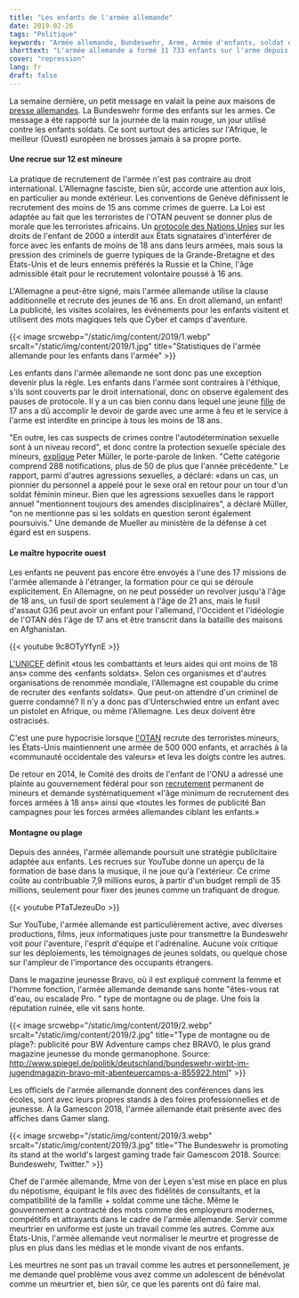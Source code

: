 ```yaml
---
title: "Les enfants de l'armée allemande"
date: 2019-02-26
tags: "Politique"
keywords: "Armée allemande, Bundeswehr, Arme, Armée d'enfants, soldat des enfants, soldat, Afrique, Europe, droit international, UNICEF"
shorttext: "L'armée allemande a formé 11 733 enfants sur l'arme depuis 2011. Oui, nous parlons de l'Allemagne et non de l'Afrique."
cover: "repression"
lang: fr
draft: false
---
```


La semaine dernière, un petit message en valait la peine aux maisons de [presse allemandes](https://rp-online.de/wirtschaft/arbeit/seit-2011-bundeswehr-hat-12000-minderjaehrige-an-der-waffe-ausgebildet_aid-36670217 "Bundeswehr hat 12.000 Minderjährige an der Waffe ausgebildet"). La Bundeswehr forme des enfants sur les armes. Ce message a été rapporté sur la journée de la main rouge, un jour utilisé contre les enfants soldats. Ce sont surtout des articles sur l'Afrique, le meilleur (Ouest) européen ne brosses jamais à sa propre porte.

#### Une recrue sur 12 est mineure

La pratique de recrutement de l'armée n'est pas contraire au droit international. L'Allemagne fasciste, bien sûr, accorde une attention aux lois, en particulier au monde extérieur. Les conventions de Genève définissent le recrutement des moins de 15 ans comme crimes de guerre. La Loi est adaptée au fait que les terroristes de l'OTAN peuvent se donner plus de morale que les terroristes africains. Un [protocole des Nations Unies](https://en.wikisource.org/wiki/Optional_Protocol_to_the_Convention_on_the_Rights_of_the_Child_on_the_Involvement_of_Children_in_armed_conflict "Optional Protocol to the Convention on the Rights of the Child on the Involvement of Children in armed conflict") sur les droits de l'enfant de 2000 a interdit aux États signataires d'interférer de force avec les enfants de moins de 18 ans dans leurs armées, mais sous la pression des criminels de guerre typiques de la Grande-Bretagne et des États-Unis et de leurs ennemis préférés la Russie et la Chine, l'âge admissible était pour le recrutement volontaire poussé à 16 ans.

L'Allemagne a peut-être signé, mais l'armée allemande utilise la clause additionnelle et recrute des jeunes de 16 ans. En droit allemand, un enfant! La publicité, les visites scolaires, les événements pour les enfants visitent et utilisent des mots magiques tels que Cyber et camps d'aventure.

{{< image srcwebp="/static/img/content/2019/1.webp" srcalt="/static/img/content/2019/1.jpg" title="Statistiques de l'armée allemande pour les enfants dans l'armée" >}}

Les enfants dans l'armée allemande ne sont donc pas une exception devenir plus la règle. Les enfants dans l'armée sont contraires à l'éthique, s'ils sont couverts par le droit international, donc on observe également des pauses de protocole. Il y a un cas bien connu dans lequel une jeune [fille](http://dip21.bundestag.de/dip21/btd/19/072/1907200.pdf#page=26 "Press of German Government") de 17 ans a dû accomplir le devoir de garde avec une arme à feu et le service à l'arme est interdite en principe à tous les moins de 18 ans.

"En outre, les cas suspects de crimes contre l'autodétermination sexuelle sont à un niveau record", et donc contre la protection sexuelle spéciale des mineurs, [explique](http://justicenow.de/2019-02-15/die-bundeswehr-hat-11-733-minderjaehrige-an-der-waffe-ausgebildet/ "Die Bundeswehr hat 11.733 Minderjährige an der Waffe ausgebildet") Peter Müller, le porte-parole de linken. "Cette catégorie comprend 288 notifications, plus de 50 de plus que l'année précédente." Le rapport, parmi d'autres agressions sexuelles, a déclaré: «dans un cas, un pionnier du personnel a appelé pour le sexe oral en retour pour un tour d'un soldat féminin mineur. Bien que les agressions sexuelles dans le rapport annuel "mentionnent toujours des amendes disciplinaires", a déclaré Müller, "on ne mentionne pas si les soldats en question seront également poursuivis." Une demande de Mueller au ministère de la défense à cet égard est en suspens.

#### Le maître hypocrite ouest

Les enfants ne peuvent pas encore être envoyés à l'une des 17 missions de l'armée allemande à l'étranger, la formation pour ce qui se déroule explicitement. En Allemagne, on ne peut posséder un revolver jusqu'à l'âge de 18 ans, un fusil de sport seulement à l'âge de 21 ans, mais le fusil d'assaut G36 peut avoir un enfant pour l'allemand, l'Occident et l'idéologie de l'OTAN dès l'âge de 17 ans et être transcrit dans la bataille des maisons en Afghanistan.

{{< youtube 9c8OTyYfynE >}}

[L'UNICEF](https://childrenandarmedconflict.un.org/six-grave-violations/child-soldiers/ "Child Recruitment and Use") définit «tous les combattants et leurs aides qui ont moins de 18 ans» comme des «enfants soldats». Selon ces organismes et d'autres organisations de renommée mondiale, l'Allemagne est coupable du crime de recruter des «enfants soldats». Que peut-on attendre d'un criminel de guerre condamné? Il n'y a donc pas d'Unterschwied entre un enfant avec un pistolet en Afrique, ou même l'Allemagne. Les deux doivent être ostracisés.

C'est une pure hypocrisie lorsque [l'OTAN](https://www.arte.tv/de/videos/072557-000-A/usa-die-kleinen-soldaten/ "USA: Die kleinen Soldaten") recrute des terroristes mineurs, les États-Unis maintiennent une armée de 500 000 enfants, et arrachés à la «communauté occidentale des valeurs» et leva les doigts contre les autres.

De retour en 2014, le Comité des droits de l'enfant de l'ONU a adressé une plainte au gouvernement fédéral pour son [recrutement](https://www.tdh.de/fileadmin/user_upload/inhalte/04_Was_wir_tun/Themen/Weitere_Themen/Bundeswehr/Hintergrundpapier_Minderjaehrige_und_Bundeswehr_DtBuendnisKindersoldaten_Mai17.pdf "Minderjährige und Bundeswehr") permanent de mineurs et demande systématiquement «l'âge minimum de recrutement des forces armées à 18 ans» ainsi que «toutes les formes de publicité Ban campagnes pour les forces armées allemandes ciblant les enfants.»

#### Montagne ou plage

Depuis des années, l'armée allemande poursuit une stratégie publicitaire adaptée aux enfants. Les recrues sur YouTube donne un aperçu de la formation de base dans la musique, il ne joue qu'à l'extérieur. Ce crime coûte au contribuable 7,9 millions euros, à partir d'un budget rempli de 35 millions, seulement pour fixer des jeunes comme un trafiquant de drogue.

{{< youtube PTaTJezeuDo >}}

Sur YouTube, l'armée allemande est particulièrement active, avec diverses productions, films, jeux informatiques juste pour transmettre la Bundeswehr voit pour l'aventure, l'esprit d'équipe et l'adrénaline. Aucune voix critique sur les déploiements, les témoignages de jeunes soldats, ou quelque chose sur l'ampleur de l'importance des occupants étrangers. 

Dans le magazine jeunesse Bravo, où il est expliqué comment la femme et l'homme fonction, l'armée allemande demande sans honte  "êtes-vous rat d'eau, ou escalade Pro. " type de montagne ou de plage. Une fois la réputation ruinée, elle vit sans honte. 

{{< image srcwebp="/static/img/content/2019/2.webp" srcalt="/static/img/content/2019/2.jpg" title="Type de montagne ou de plage?: publicité pour BW Adventure camps chez BRAVO, le plus grand magazine jeunesse du monde germanophone. Source: http://www.spiegel.de/politik/deutschland/bundeswehr-wirbt-im-jugendmagazin-bravo-mit-abenteuercamps-a-855922.html" >}}

Les officiels de l'armée allemande donnent des conférences dans les écoles, sont avec leurs propres stands à des foires professionnelles et de jeunesse. À la Gamescon 2018, l'armée allemande était présente avec des affiches dans Gamer slang.

{{< image srcwebp="/static/img/content/2019/3.webp" srcalt="/static/img/content/2019/3.jpg" title="The Bundeswehr is promoting its stand at the world's largest gaming trade fair Gamescom 2018. Source: Bundeswehr, Twitter." >}}

Chef de l'armée allemande, Mme von der Leyen s'est mise en place en plus du népotisme, équipant le fils avec des fidélités de consultants, et la compatibilité de la famille + soldat comme une tâche. Même le gouvernement a contracté des mots comme des employeurs modernes, compétitifs et attrayants dans le cadre de l'armée allemande. Servir comme meurtrier en uniforme est juste un travail comme les autres. Comme aux États-Unis, l'armée allemande veut normaliser le meurtre et progresse de plus en plus dans les médias et le monde vivant de nos enfants. 

Les meurtres ne sont pas un travail comme les autres et personnellement, je me demande quel problème vous avez comme un adolescent de bénévolat comme un meurtrier et, bien sûr, ce que les parents ont dû faire mal.
